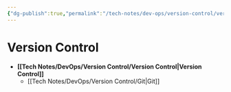 ```yaml
---
{"dg-publish":true,"permalink":"/tech-notes/dev-ops/version-control/version-control/","dgHomeLink":true,"dgPassFrontmatter":false}
---
```


# Version Control

- **[[Tech Notes/DevOps/Version Control/Version Control|Version Control]]**
	- [[Tech Notes/DevOps/Version Control/Git|Git]]


